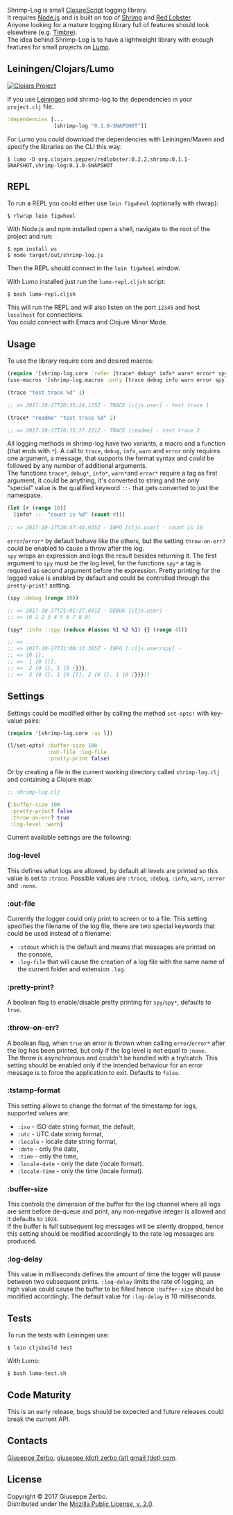 
Shrimp-Log is small [ClojureScript](https://clojurescript.org/) logging library.  
It requires [Node.js](https://nodejs.org/en/) and is built on top of [Shrimp](https://github.com/pepzer/shrimp) and [Red Lobster](https://github.com/whamtet/redlobster).  
Anyone looking for a mature logging library full of features should look elsewhere (e.g. [Timbre](https://github.com/ptaoussanis/timbre)).  
The idea behind Shrimp-Log is to have a lightweight library with enough features for small projects on [Lumo](https://github.com/anmonteiro/lumo).  

## Leiningen/Clojars/Lumo

[![Clojars Project](https://img.shields.io/clojars/v/shrimp-log.svg)](https://clojars.org/shrimp-log)

If you use [Leiningen](https://github.com/technomancy/leiningen) add shrimp-log to the dependencies in your `project.clj` file.

```clojure
:dependencies [... 
               [shrimp-log "0.1.0-SNAPSHOT"]]
```
    
For Lumo you could download the dependencies with Leiningen/Maven and specify the libraries on the CLI this way:

    $ lumo -D org.clojars.pepzer/redlobster:0.2.2,shrimp:0.1.1-SNAPSHOT,shrimp-log:0.1.0-SNAPSHOT

## REPL

To run a REPL you could either use `lein figwheel` (optionally with rlwrap):
   
    $ rlwrap lein figwheel

With Node.js and npm installed open a shell, navigate to the root of the project and run:

    $ npm install ws
    $ node target/out/shrimp-log.js

Then the REPL should connect in the `lein figwheel` window.

With Lumo installed just run the `lumo-repl.cljsh` script:
   
    $ bash lumo-repl.cljsh
    
This will run the REPL and will also listen on the port `12345` and host `localhost` for connections.  
You could connect with Emacs and Clojure Minor Mode.

## Usage

To use the library require core and desired macros:
 
```clojure
(require '[shrimp-log.core :refer [trace* debug* info* warn* error* spy*]])
(use-macros '[shrimp-log.macros :only [trace debug info warn error spy]])

(trace "test trace %d" 1)

;; => 2017-10-27T20:35:24.135Z - TRACE [cljs.user] - test trace 1

(trace* "readme" "test trace %d" 2)

;; => 2017-10-27T20:35:27.221Z - TRACE [readme] - test trace 2
```

All logging methods in shrimp-log have two variants, a macro and a function (that ends with `*`). A call to `trace`, `debug`, `info`, `warn` and `error` only requires one argument, a message, that supports the format syntax and could be followed by any number of additional arguments.  
The functions `trace*`, `debug*`, `info*`, `warn*`and `error*` require a tag as first argument, it could be anything, it's converted to string and the only "special" value is the qualified keyword `::-` that gets converted to just the namespace.
    
```clojure
(let [r (range 10)]
  (info* ::- "count is %d" (count r)))
  
;; => 2017-10-27T20:47:44.935Z - INFO [cljs.user] - count is 10
```

`error`/`error*` by default behave like the others, but the setting `throw-on-err?` could be enabled to cause a throw after the log.  
`spy` wraps an expression and logs the result besides returning it. The first argument to `spy` must be the log level, for the functions `spy*` a tag is required as second argument before the expression. Pretty printing for the logged value is enabled by default and could be controlled through the `pretty-print?` setting.

```clojure
(spy :debug (range 10))

;; => 2017-10-27T21:01:27.691Z - DEBUG [cljs.user] - 
;; => (0 1 2 3 4 5 6 7 8 9)

(spy* :info ::spy (reduce #(assoc %1 %2 %1) {} (range 4)))

;; => ...
;; => 2017-10-27T21:00:13.365Z - INFO [:cljs.user/spy] - 
;; => {0 {},
;; =>  1 {0 {}}, 
;; =>  2 {0 {}, 1 {0 {}}}, 
;; =>  3 {0 {}, 1 {0 {}}, 2 {0 {}, 1 {0 {}}}}}

```

## Settings

Settings could be modified either by calling the method `set-opts!` with key-value pairs:

```clojure
(require '[shrimp-log.core :as l])

(l/set-opts! :buffer-size 100
             :out-file :log-file
             :pretty-print false)
```

Or by creating a file in the current working directory called `shrimp-log.clj` and containing a Clojure map:

```clojure
;; shrimp-log.clj

{:buffer-size 100
 :pretty-print? false
 :throw-on-err? true
 :log-level :warn}
```

Current available settings are the following:

### :log-level

This defines what logs are allowed, by default all levels are printed so this value is set to `:trace`. Possible values are `:trace`, `:debug`, `:info`, `warn`, `:error` and `:none`.

### :out-file

Currently the logger could only print to screen or to a file. This setting specifies the filename of the log file, there are two special keywords that could be used instead of a filename:

- `:stdout` which is the default and means that messages are printed on the console,
- `:log-file` that will cause the creation of a log file with the same name of the current folder and extension `.log`.

### :pretty-print?

A boolean flag to enable/disable pretty printing for `spy`/`spy*`, defaults to `true`.

### :throw-on-err?

A boolean flag, when `true` an error is thrown when calling `error`/`error*` after the log has been printed, but only if the log level is not equal to `:none`.   
The throw is asynchronous and couldn't be handled with a try/catch. This setting should be enabled only if the intended behaviour for an error message is to force the application to exit. Defaults to `false`.

### :tstamp-format

This setting allows to change the format of the timestamp for logs, supported values are:

* `:iso` - ISO date string format, the default,
* `:utc` - UTC date string format,
* `:locale` - locale date string format,
* `:date` - only the date,
* `:time` - only the time,
* `:locale-date` - only the date (locale format).
* `:locale-time` - only the time (locale format).

### :buffer-size

This controls the dimension of the buffer for the log channel where all logs are sent before de-queue and print, any non-negative integer is allowed and it defaults to `1024`.   
If the buffer is full subsequent log messages will be silently dropped, hence this setting should be modified accordingly to the rate log messages are produced.

### :log-delay

This value in milliseconds defines the amount of time the logger will pause between two subsequent prints. `:log-delay` limits the rate of logging, an high value could cause the buffer to be filled hence `:buffer-size` should be modified accordingly. The default value for `:log-delay` is 10 milliseconds.

## Tests

To run the tests with Leiningen use:

```
$ lein cljsbuild test
```

With Lumo:

```
$ bash lumo-test.sh
```

## Code Maturity

This is an early release, bugs should be expected and future releases could break the current API.

## Contacts

[Giuseppe Zerbo](https://github.com/pepzer), [giuseppe (dot) zerbo (at) gmail (dot) com](mailto:giuseppe.zerbo@gmail.com).

## License

Copyright © 2017 Giuseppe Zerbo.  
Distributed under the [Mozilla Public License, v. 2.0](http://mozilla.org/MPL/2.0/).
